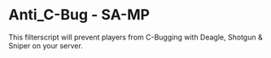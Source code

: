 # Anti_C-Bug - SA-MP

This filterscript will prevent players from C-Bugging with Deagle, Shotgun & Sniper on your server.
